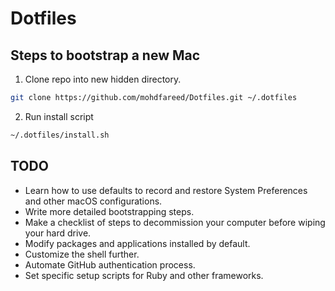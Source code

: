 # Dotfiles

## Steps to bootstrap a new Mac

1. Clone repo into new hidden directory.

```zsh
git clone https://github.com/mohdfareed/Dotfiles.git ~/.dotfiles
```

2. Run install script

```zsh
~/.dotfiles/install.sh
```

## TODO

- Learn how to use defaults to record and restore System Preferences and other macOS configurations.
- Write more detailed bootstrapping steps.
- Make a checklist of steps to decommission your computer before wiping your hard drive.
- Modify packages and applications installed by default.
- Customize the shell further.
- Automate GitHub authentication process.
- Set specific setup scripts for Ruby and other frameworks.
